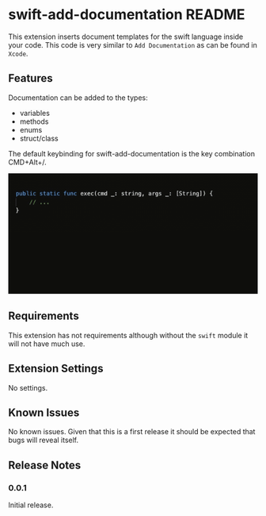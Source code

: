 # swift-add-documentation README

This extension inserts document templates for the swift language inside your code. This code is very
similar to `Add Documentation` as can be found in `Xcode`.

## Features

Documentation can be added to the types:

- variables
- methods
- enums
- struct/class

The default keybinding for swift-add-documentation is the key combination CMD+Alt+/.

![demo.png](https://raw.githubusercontent.com/fappelman/swift-add-documentation/master/images/swift-add-documentation.gif)

## Requirements

This extension has not requirements
although without the `swift` module it will not have much use.

## Extension Settings

No settings.

## Known Issues

No known issues. Given that this is a first release it should
be expected that bugs will reveal itself.

## Release Notes

### 0.0.1

Initial release.
